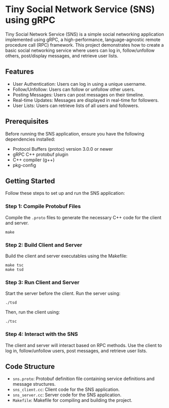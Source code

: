 # Tiny Social Network Service (SNS) using gRPC

Tiny Social Network Service (SNS) is a simple social networking application implemented using gRPC, a high-performance, language-agnostic remote procedure call (RPC) framework. This project demonstrates how to create a basic social networking service where users can log in, follow/unfollow others, post/display messages, and retrieve user lists.

## Features

- User Authentication: Users can log in using a unique username.
- Follow/Unfollow: Users can follow or unfollow other users.
- Posting Messages: Users can post messages on their timeline.
- Real-time Updates: Messages are displayed in real-time for followers.
- User Lists: Users can retrieve lists of all users and followers.

## Prerequisites

Before running the SNS application, ensure you have the following dependencies installed:

- Protocol Buffers (protoc) version 3.0.0 or newer
- gRPC C++ protobuf plugin
- C++ compiler (g++)
- pkg-config

## Getting Started

Follow these steps to set up and run the SNS application:

### Step 1: Compile Protobuf Files

Compile the `.proto` files to generate the necessary C++ code for the client and server.

```shell
make
```

### Step 2: Build Client and Server

Build the client and server executables using the Makefile:

```shell
make tsc
make tsd
```

### Step 3: Run Client and Server

Start the server before the client. Run the server using:

```shell
./tsd
```

Then, run the client using:

```shell
./tsc
```

### Step 4: Interact with the SNS

The client and server will interact based on RPC methods. Use the client to log in, follow/unfollow users, post messages, and retrieve user lists.

## Code Structure

- `sns.proto`: Protobuf definition file containing service definitions and message structures.
- `sns_client.cc`: Client code for the SNS application.
- `sns_server.cc`: Server code for the SNS application.
- `Makefile`: Makefile for compiling and building the project.
